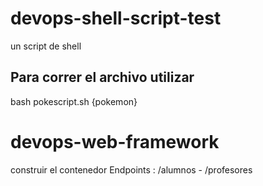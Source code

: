 # devops-shell-script-test
un script de shell 

## Para correr el archivo utilizar
bash pokescript.sh {pokemon}

# devops-web-framework
construir el contenedor
Endpoints : /alumnos - /profesores
